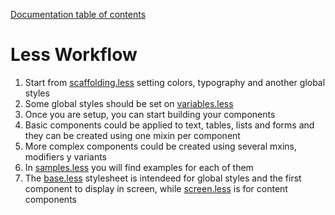 [Documentation table of contents](TOC.md)

# Less Workflow

1. Start from [scaffolding.less](../less/base/scaffolding.less) setting colors, typography and another global styles
2. Some global styles should be set on [variables.less](../less/base/variables.less) 
3. Once you are setup, you can start building your components
4. Basic components could be applied to text, tables, lists and forms and they can be created using one mixin per component
5. More complex components could be created using several mxins, modifiers y variants
6. In [samples.less](../less/samples.less) you will find examples for each of them
7. The [base.less](../less/base.less) stylesheet is intendeed for global styles and the first component to display in screen, while [screen.less](../less/screen.less) is for content components
